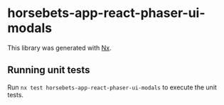# horsebets-app-react-phaser-ui-modals

This library was generated with [Nx](https://nx.dev).


## Running unit tests

Run `nx test horsebets-app-react-phaser-ui-modals` to execute the unit tests.

